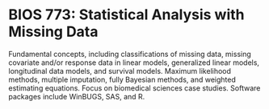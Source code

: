 # BIOS 773: Statistical Analysis with Missing Data

Fundamental concepts, including classifications of missing data, missing covariate and/or response data in linear models, generalized linear models, longitudinal data models, and survival models. Maximum likelihood methods, multiple imputation, fully Bayesian methods, and weighted estimating equations. Focus on biomedical sciences case studies. Software packages include WinBUGS, SAS, and R.